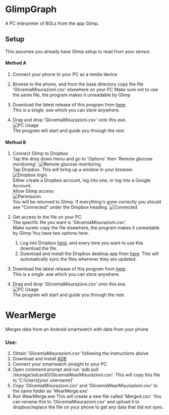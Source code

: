 # GlimpGraph
A PC interpreter of BGLs from the app Glimp.

## Setup
This assumes you already have Glimp setup to read from your sensor.

#### Method A
1. Connect your phone to your PC as a media device  

2. Browse to the phone, and from the base directory copy the file 'GlicemiaMisurazioni.csv' elsewhere on your PC
   Make sure not to use the same file, the program makes it unreadable by Glimp

3. Download the latest release of this program from [here](https://github.com/tkern0/GlimpGraph/releases).  
   This is a single .exe which you can store anywhere.

4. Drag and drop 'GlicemiaMisurazioni.csv' onto this exe.  
   ![PC Usage](https://github.com/tkern0/GlimpGraph/blob/master/Images/05%20PC%20Usage.PNG)  
   The program will start and guide you through the rest.

#### Method B
1. Connect Glimp to Dropbox  
   Tap the drop down menu and go to 'Options' then 'Remote glucose monitoring'.
   ![Remote glucose monitoring](https://github.com/tkern0/GlimpGraph/blob/master/Images/01%20Remote%20glucose%20monitoring.png)  
   Tap Dropbox. This will bring up a window in your browser.  
   ![Dropbox login](https://github.com/tkern0/GlimpGraph/blob/master/Images/02%20Dropbox%20login.png)  
   Either create a Dropbox account, log into one, or log into a Google Account.  
   Allow Glimp access.  
   ![Permission](https://github.com/tkern0/GlimpGraph/blob/master/Images/03%20Permission.png)  
   You will be returned to Glimp. If everything's gone correctly you should see "Connected" under the Dropbox heading. 
   ![Connected](https://github.com/tkern0/GlimpGraph/blob/master/Images/04%20Connected.png)  

2. Get access to the file on your PC.  
   The specific file you want is 'GlicemiaMisurazioni.csv'.  
   Make sureto copy the file elsewhere, the program makes it unreadable by Glimp 
   You have two options here.
   1. Log into Dropbox [here](https://www.dropbox.com), and every time you want to use this download the file.
   2. Download and install the Dropbox desktop app from [here](https://www.dropbox.com/download). This will automatically sync the files whenever they are updated.

3. Download the latest release of this program from [here](https://github.com/tkern0/GlimpGraph/releases).  
   This is a single .exe which you can store anywhere.

4. Drag and drop 'GlicemiaMisurazioni.csv' onto this exe.  
   ![PC Usage](https://github.com/tkern0/GlimpGraph/blob/master/Images/05%20PC%20Usage.PNG)  
   The program will start and guide you through the rest.



# WearMerge
Merges data from an Android smartwatch with data from your phone

### Use:
1. Obtain 'GlicemiaMisurazioni.csv' following the instructions above
2. Download and install [ADB](http://lifehacker.com/the-easiest-way-to-install-androids-adb-and-fastboot-to-1586992378)
3. Connect your smartwatch straight to your PC
4. Open command prompt and run 'adb pull /storage/sdcard0/GlicemiaWearMisurazioni.csv'. This will copy this file to 'C:\Users\[your username]'
6. Copy 'GlicemiaMisurazioni.csv' and 'GlicemiaWearMisurazioni.csv' to the same folder as 'WearMerge.exe'
7. Run WearMerge.exe
This will create a new file called 'Merged.csv'. You can rename this to 'GlicemiaMisurazioni.csv' and upload it to dropbox/replace the file on your phone to get any data that did not sync.
